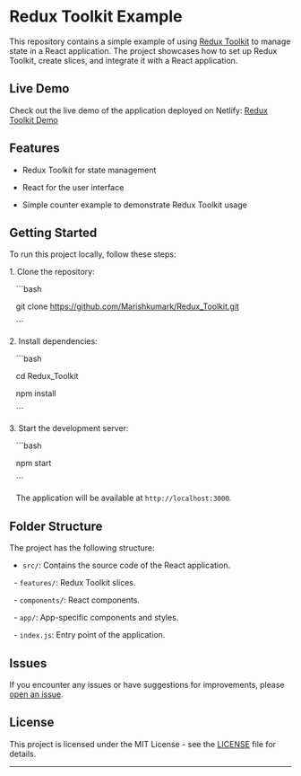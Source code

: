 
# Redux Toolkit Example

This repository contains a simple example of using [Redux Toolkit](https://redux-toolkit.js.org/) to manage state in a React application. The project showcases how to set up Redux Toolkit, create slices, and integrate it with a React application.

## Live Demo

Check out the live demo of the application deployed on Netlify: [Redux Toolkit Demo](https://lighthearted-kelpie-f8b507.netlify.app/)

## Features

- Redux Toolkit for state management

- React for the user interface

- Simple counter example to demonstrate Redux Toolkit usage

## Getting Started

To run this project locally, follow these steps:

1\. Clone the repository:

   ```bash

   git clone https://github.com/Marishkumark/Redux_Toolkit.git

   ```

2\. Install dependencies:

   ```bash

   cd Redux_Toolkit

   npm install

   ```

3\. Start the development server:

   ```bash

   npm start

   ```

   The application will be available at `http://localhost:3000`.

## Folder Structure

The project has the following structure:

- `src/`: Contains the source code of the React application.

  - `features/`: Redux Toolkit slices.

  - `components/`: React components.

  - `app/`: App-specific components and styles.

  - `index.js`: Entry point of the application.

Issues
------

If you encounter any issues or have suggestions for improvements, please [open an issue](https://github.com/Marishkumark/PSD_UI_Design/issues).

License
-------

This project is licensed under the MIT License - see the [LICENSE](https://github.com/Marishkumark/License/blob/main/README.md) file for details.

* * * * *
